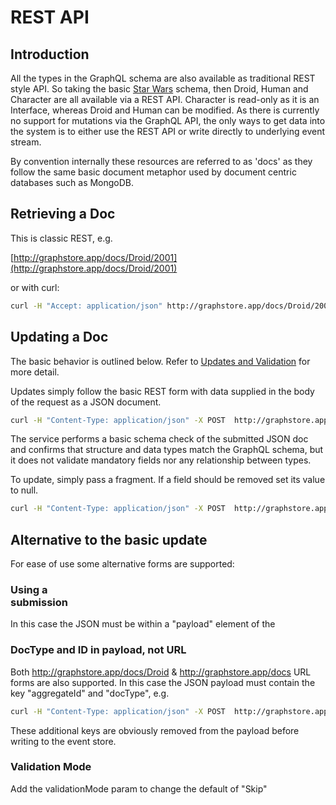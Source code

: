 # REST API  

## Introduction 
All the types in the GraphQL schema are also available as traditional REST style API. So taking the 
basic [Star Wars](https://github.com/ianmorgan/graph-store/blob/master/src/schema/starwars.graphqls) schema, 
then Droid, Human and Character are all available via a REST API. Character is read-only as it is an Interface, 
whereas Droid and Human can be modified. As there is currently no support for mutations via the GraphQL API, the only 
ways to get data into the system is to either use the REST API or write directly to underlying event stream.

By convention internally these resources are referred to as 'docs' as they follow the same basic document metaphor
used by document centric databases such as MongoDB. 

## Retrieving a Doc 

This is classic REST, e.g. 

[http://graphstore.app/docs/Droid/2001](http://graphstore.app/docs/Droid/2001)

or with curl:

```bash
curl -H "Accept: application/json" http://graphstore.app/docs/Droid/2001
```

## Updating a Doc 

The basic behavior is outlined below. Refer to [Updates and Validation](updatesAndValidations) for more detail.

Updates simply follow the basic REST form with data supplied in the body of the request as a JSON document. 

```bash
curl -H "Content-Type: application/json" -X POST  http://graphstore.app/docs/Droid/2001 -d '{  "name": "R2-D2","appearsIn": ["NEWHOPE","EMPIRE","JEDI"] }'
```

The service performs a basic schema check of the submitted JSON doc and confirms that structure and 
data types match the GraphQL schema, but it does not validate mandatory fields nor any relationship between 
types. 

To update, simply pass a fragment. If a field should be removed set its value to null. 

 ```bash
 curl -H "Content-Type: application/json" -X POST  http://graphstore.app/docs/Droid/2001 -d '{ "primaryFunction" : "Astromech", "appearsIn" : null }'
 ```

## Alternative to the basic update 

For ease of use some alternative forms are supported:

### Using a <FORM> submission 
 
In this case the JSON must be within a "payload" element of the <FORM> 

### DocType and ID in payload, not URL

Both  http://graphstore.app/docs/Droid & http://graphstore.app/docs URL forms are also supported. In this case
the JSON payload must contain the key "aggregateId" and "docType", e.g. 

```bash
curl -H "Content-Type: application/json" -X POST  http://graphstore.app/docs -d '{ "docType": "Droid", "aggregateId" : "2001", "name": "R2-D2" }'
```

These additional keys are obviously removed from the payload before writing to the event store.

### Validation Mode 

Add the validationMode param to change the default of "Skip"

